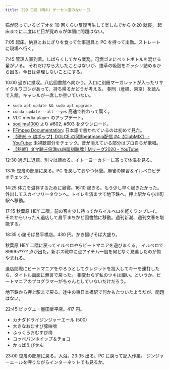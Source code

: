 ```yaml
---
title: 299 日目（晴れ）ゲーセン運のない一日
---
```


猫が怒っているビデオを 10 回くらい反復再生して楽しんでから 0:20 就寝。
起床までに二度ほど目が覚めるが体調に問題はない。

7:05 起床。納豆とおにぎりを食って仕事道具と PC を持って出勤。ストレートに現場へ行く。

7:45 管理人室到着。しばらくしてから業務。可燃ゴミにペットボトルを混ぜる輩がいる。
それだけなら大したことはないが、煙草の吸殻をギッシリ詰めるから困る。今日は処理しないことにする。

10:00 過ぎに撤収。八広図書館へ向かう。入口に別冊マーガレットが入ったリサイクルワゴンがあって、持ち帰るかどうか考える。
朝刊（産経、東京）を読んで入館。キャレルが一席しか空いていない。

* `sudo apt update && sudo apt upgrade`
* `conda update --all --yes` 高速で終わって驚く。
* VLC media player のアップデート。
* [soejima1000] より &num;602, &num;603 をダウンロード。
* [FFmpeg Documentation](https://www.fixedpoint.jp/ffmpeg/): 日本語で書かれているのは初めて見た。
* [【硬派 → 超ポップ】DOLCE.の5鍵beatmania配信 &num;4【ClubMIX】 - YouTube](https://www.youtube.com/watch?v=AVfPeO7NCcE):
  未視聴部分をチェック。音が消えている部分はプロ自らが歌唱。
* [【熱戦】ダマ聴三倍満vs四暗刻聴牌 &vert; Mリーグ2020 - YouTube](https://www.youtube.com/watch?v=B1KIn1zq-2s)

12:30 過ぎに退館。別マは諦める。イトーヨーカドーに寄って体温を見る。

13:15 曳舟の部屋に戻る。PC を戻しておやつ休憩。麻雀の練習＆イルベロビデオチェック。

14:25 体力を温存するために昼寝。16:10 起きる。もう少し早く起きたかった。
外出してスカイツリータウンへ。トイレを済ませて地下鉄へ。押上駅から小川町駅へ移動。

17:15 秋葉原 HEY 二階。前の客を少し待ってからイルベロを軽くワンプレイ。
それからいったん退店して昌平まちかど図書館に移動。週刊新潮、週刊文春を堪能する。

18:35 小諸そば昌平橋店。430 円。かき揚げそば大盛り。

秋葉原 HEY 二階に戻ってイルベロやらビートマニアを遊びまくる。
イルベロで 89995???? 点が出た。新ボス戦中に点アイテム一個を何となく見逃したのが悔やまれる。

退店間際にビートマニアをやろうとしてクレジットを投入してキーを連打したら、タイトル画面に無言で戻った。
相変わらず私のツキは細い。というか、ビートマニアのプログラマーがちゃんとしていないだけだろう。

地下鉄から押上駅まで戻る。途中の東日本橋駅で何かもたついたようだが、問題はない。

22:45 ビッグエー墨田業平店。417 円。

* カナダドライジンジャーエール (500)
* 大きなおむすび豚味噌
* ふっくらおむすび梅
* コッペパンホイップ＆チョコ
* かっぱえびせん

23:00 曳舟の部屋に戻る。入浴。23:35 出る。PC に戻って記入作業。
ジンジャーエールを呷りながらインターネットでも見るか。

[soejima1000]: https://www.youtube.com/user/soejima1000/videos
